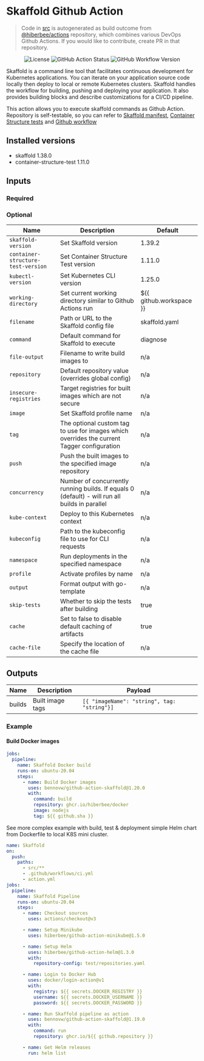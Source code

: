 # Skaffold Github Action

> Code in [src](/src/) is autogenerated as build outcome from [@hiberbee/actions](https://github.com/hiberbee/actions) repository, which combines various DevOps Github Actions. If you would like to contribute, create PR in that repository.

<p align="center">
  <img src="https://img.shields.io/github/license/hiberbee/github-action-minikube?style=flat-square" alt="License">
  <img src="https://img.shields.io/github/workflow/status/hiberbee/github-action-minikube/CI?label=github-actions&style=flat-square" alt="GitHub Action Status">
  <img src="https://img.shields.io/github/v/tag/hiberbee/github-action-minikube?label=hiberbee%2Fgithub-action-minikube&style=flat-square" alt="GitHub Workflow Version">
</p>

Skaffold is a command line tool that facilitates continuous development for Kubernetes applications. You can iterate on your application source code locally then deploy to local or remote Kubernetes clusters. Skaffold handles the workflow for building, pushing and deploying your application. It also provides building blocks and describe customizations for a CI/CD pipeline.

This action allows you to execute skaffold commands as Github Action. Repository is self-testable, so you can refer to [Skaffold manifest](test/skaffold.yaml), [Container Structure tests](test/structure-test.yaml) and [Github workflow](.github/workflows/ci.yml)

## Installed versions

- skaffold 1.38.0
- container-structure-test 1.11.0

## Inputs

### Required

### Optional

| Name                               | Description                                                                                    | Default                 |
|------------------------------------|------------------------------------------------------------------------------------------------|-------------------------|
| `skaffold-version`                 | Set Skaffold version                                                                           | 1.39.2                  |
| `container-structure-test-version` | Set Container Structure Test version                                                           | 1.11.0                  |
| `kubectl-version`                  | Set Kubernetes CLI version                                                                     | 1.25.0                  |
| `working-directory`                | Set current working directory similar to Github Actions run                                    | ${{ github.workspace }} |
| `filename`                         | Path or URL to the Skaffold config file                                                        | skaffold.yaml           |
| `command`                          | Default command for Skaffold to execute                                                        | diagnose                |
| `file-output`                      | Filename to write build images to                                                              | n/a                     |
| `repository`                       | Default repository value (overrides global config)                                             | n/a                     |
| `insecure-registries`              | Target registries for built images which are not secure                                        | n/a                     |
| `image`                            | Set Skaffold profile name                                                                      | n/a                     |
| `tag`                              | The optional custom tag to use for images which overrides the current Tagger configuration     | n/a                     |
| `push`                             | Push the built images to the specified image repository                                        | n/a                     |
| `concurrency`                      | Number of concurrently running builds. If equals 0 (default) - will run all builds in parallel | n/a                     |
| `kube-context`                     | Deploy to this Kubernetes context                                                              | n/a                     |
| `kubeconfig`                       | Path to the kubeconfig file to use for CLI requests                                            | n/a                     |
| `namespace`                        | Run deployments in the specified namespace                                                     | n/a                     |
| `profile`                          | Activate profiles by name                                                                      | n/a                     |
| `output`                           | Format output with go-template                                                                 | n/a                     |
| `skip-tests`                       | Whether to skip the tests after building                                                       | true                    |
| `cache`                            | Set to false to disable default caching of artifacts                                           | true                    |
| `cache-file`                       | Specify the location of the cache file                                                         | n/a                     |

## Outputs

| Name   | Description      | Payload                                           |
|--------|------------------|---------------------------------------------------|
| builds | Built image tags | ``` [{ "imageName": "string", tag: "string"}] ``` |

### Example

#### Build Docker images

```yaml
jobs:
  pipeline:
    name: Skaffold Docker build
    runs-on: ubuntu-20.04
    steps:
      - name: Build Docker images
        uses: bennovw/github-action-skaffold@1.20.0
        with:
          command: build
          repository: ghcr.io/hiberbee/docker
          image: nodejs
          tag: ${{ github.sha }}
```

See more complex example with build, test & deployment simple Helm chart from Dockerfile to local K8S mini cluster.

```yaml
name: Skaffold
on:
  push:
    paths:
      - src/**
      - .github/workflows/ci.yml
      - action.yml
jobs:
  pipeline:
    name: Skaffold Pipeline
    runs-on: ubuntu-20.04
    steps:
      - name: Checkout sources
        uses: actions/checkout@v3

      - name: Setup Minikube
        uses: hiberbee/github-action-minikube@1.5.0

      - name: Setup Helm
        uses: hiberbee/github-action-helm@1.3.0
        with:
          repository-config: test/repositories.yaml

      - name: Login to Docker Hub
        uses: docker/login-action@v1
        with:
          registry: ${{ secrets.DOCKER_REGISTRY }}
          username: ${{ secrets.DOCKER_USERNAME }}
          password: ${{ secrets.DOCKER_PASSWORD }}

      - name: Run Skaffold pipeline as action
        uses: bennovw/github-action-skaffold@1.19.0
        with:
          command: run
          repository: ghcr.io/${{ github.repository }}

      - name: Get Helm releases
        run: helm list

```
